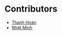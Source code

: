 # **Contributors**
- [Thanh Hoàn](https://github.com/thanhhoann)
- [Nhật Minh](https://github.com/NhatMinh2910)

